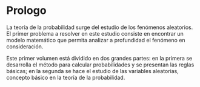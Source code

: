 Prologo
================

La teoría de la probabilidad surge del estudio de los fenómenos aleatorios. El primer problema a resolver en este estudio consiste en encontrar un modelo matemático que permita analizar a profundidad el fenómeno en consideración.

Este primer volumen está dividido en dos grandes partes: en la primera se desarrolla el método para calcular probabilidades y se presentan las reglas básicas; en la segunda se hace el estudio de las variables aleatorias, concepto básico en la teoría de la probabilidad.
